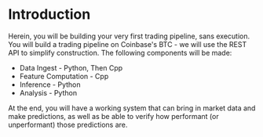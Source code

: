 # Introduction

Herein, you will be building your very first trading pipeline, sans execution. 
You will build a trading pipeline on Coinbase's BTC - we will use the REST API to simplify construction. The following components will be made:

- Data Ingest - Python, Then Cpp
- Feature Computation - Cpp
- Inference - Python
- Analysis - Python

At the end, you will have a working system that can bring in market data and make predictions, as well as be able to verify how performant 
(or unperformant) those predictions are. 
